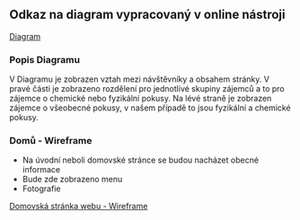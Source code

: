 ## Odkaz na diagram vypracovaný v online nástroji
[Diagram](https://app.creately.com/diagram/hpLQFq7kVno/edit)

### Popis Diagramu
V Diagramu je zobrazen vztah mezi návštěvníky a obsahem stránky. V pravé části je zobrazeno rozdělení pro jednotlivé skupiny zájemců a to pro zájemce o chemické nebo fyzikální pokusy. Na lévé straně je zobrazen zájemce o všeobecné pokusy, v našem případě to jsou fyzikální a chemické pokusy. 

### Domů - Wireframe
- Na úvodní neboli domovské stránce se budou nacházet obecné informace
- Bude zde zobrazeno menu
- Fotografie

[Domovská stránka webu - Wireframe](https://github.com/martinsimcik/DPRPRJ-projekt/blob/main/doc/01-ui-design/dom%C5%AF.png)
